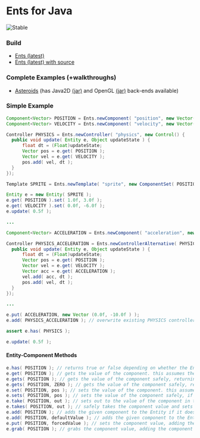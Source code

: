 Ents for Java
==========

![Stable](http://i4.photobucket.com/albums/y123/Freaklotr4/stage_stable.png)

### Build

* [Ents (latest)](https://github.com/ClickerMonkey/Ents/raw/master/Java/build/Ents-1.1.jar)
* [Ents (latest) with source](https://github.com/ClickerMonkey/Ents/raw/master/Java/build/Ents-1.1-src.jar)

### Complete Examples (+walkthroughs)

* [Asteroids](https://github.com/ClickerMonkey/Ents/tree/master/Java/examples/asteroids) (has Java2D [(jar)](https://github.com/ClickerMonkey/Ents/raw/master/Java/build/asteroids-java2d.jar) and OpenGL [(jar)](https://github.com/ClickerMonkey/Ents/raw/master/Java/build/asteroids-lwjgl.jar) back-ends available)

### Simple Example

```java
Component<Vector> POSITION = Ents.newComponent( "position", new Vector() );
Component<Vector> VELOCITY = Ents.newComponent( "velocity", new Vector() );

Controller PHYSICS = Ents.newController( "physics", new Control() {
  public void update( Entity e, Object updateState ) {
      float dt = (Float)updateState;
      Vector pos = e.get( POSITION );
      Vector vel = e.get( VELOCITY );
      pos.add( vel, dt );
  }
});

Template SPRITE = Ents.newTemplate( "sprite", new ComponentSet( POSITION, VELOCITY ), new ControllerSet( PHYSICS ) );

Entity e = new Entity( SPRITE );
e.get( POSITION ).set( 1.0f, 3.0f );
e.get( VELOCITY ).set( 0.0f, -6.0f );
e.update( 0.5f );

...

Component<Vector> ACCELERATION = Ents.newComponent( "acceleration", new Vector() );

Controller PHYSICS_ACCELERATION = Ents.newControllerAlternative( PHYSICS, new Control() {
  public void update( Entity e, Object updateState ) {
      float dt = (Float)updateState;
      Vector pos = e.get( POSITION );
      Vector vel = e.get( VELOCITY );
      Vector acc = e.get( ACCELERATION );
      vel.add( acc, dt );
      pos.add( vel, dt );
  }
});

...

e.put( ACCELERATION, new Vector (0.0f, -10.0f ) );
e.add( PHYSICS_ACCELERATION ); // overwrite existing PHYSICS controller with this alternative

assert e.has( PHYSICS );

e.update( 0.5f );

```

#### Entity-Component Methods
```java
e.has( POSITION ); // returns true or false depending on whether the Entity has that component
e.get( POSITION ); // gets the value of the component. this assumes the Entity has the component, this is the fastest method for retrieving a component value
e.gets( POSITION ); // gets the value of the component safely, returning null of the Entity doesn't have the component
e.gets( POSITION, ZERO ); // gets the value of the component safely, returning ZERO (or whatever is passed in) if the component is missing
e.set( POSITION, pos ); // sets the value of the component. this assumes the Entity has the component, this is the fastest method for setting a component value
e.sets( POSITION, pos ); // sets the value of the component safely, if the Entity doesn't have the component then this will have no affect and false will be returned.
e.take( POSITION, out ); // sets out to the value of the component in this Entity, this assumes the Entity has the component
e.takes( POSITION, out ); // safely takes the component value and sets it to out and returns out, or returns null of the component doesn't exist
e.add( POSITION ); // adds the given component to the Entity if it doesn't have it already
e.add( POSITION, defaultValue ); // adds the given component to the Entity and then calls set directly afterward
e.put( POSITION, forcedValue ); // sets the component value, adding the component if it doesn't exist already
e.grab( POSITION ); // grabs the component value, adding the component if it doesn't exist
```
